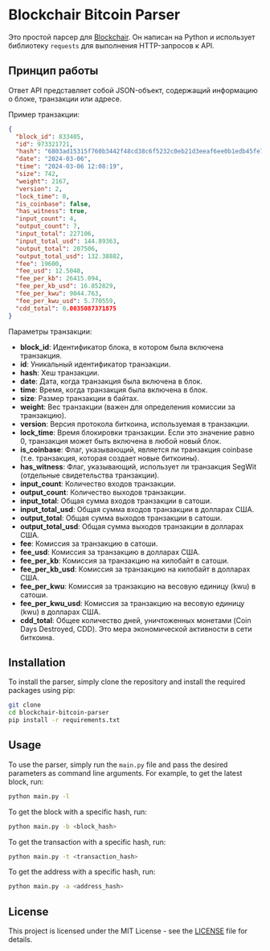 # Blockchair Bitcoin Parser

Это простой парсер для [Blockchair](https://blockchair.com/). Он написан на Python и использует библиотеку
`requests` для выполнения HTTP-запросов к API.

## Принцип работы

Ответ API представляет собой JSON-объект, содержащий информацию о блоке, транзакции или адресе.

Пример транзакции:

```json
{
  "block_id": 833405,
  "id": 973321721,
  "hash": "6803ad15315f760b3442f48cd38c6f5232c0eb21d3eeaf6ee0b1edb45fe7a4c1",
  "date": "2024-03-06",
  "time": "2024-03-06 12:08:19",
  "size": 742,
  "weight": 2167,
  "version": 2,
  "lock_time": 0,
  "is_coinbase": false,
  "has_witness": true,
  "input_count": 4,
  "output_count": 7,
  "input_total": 227106,
  "input_total_usd": 144.89363,
  "output_total": 207506,
  "output_total_usd": 132.38882,
  "fee": 19600,
  "fee_usd": 12.5048,
  "fee_per_kb": 26415.094,
  "fee_per_kb_usd": 16.852829,
  "fee_per_kwu": 9044.763,
  "fee_per_kwu_usd": 5.770559,
  "cdd_total": 0.0035087371875
}
```

Параметры транзакции:
* **block_id**: Идентификатор блока, в котором была включена транзакция.
* **id**: Уникальный идентификатор транзакции.
* **hash**: Хеш транзакции.
* **date**: Дата, когда транзакция была включена в блок.
* **time**: Время, когда транзакция была включена в блок.
* **size**: Размер транзакции в байтах.
* **weight**: Вес транзакции (важен для определения комиссии за транзакцию).
* **version**: Версия протокола биткоина, используемая в транзакции.
* **lock_time**: Время блокировки транзакции. Если это значение равно 0, транзакция может быть включена в любой новый блок.
* **is_coinbase**: Флаг, указывающий, является ли транзакция coinbase (т.е. транзакция, которая создает новые биткоины).
* **has_witness**: Флаг, указывающий, использует ли транзакция SegWit (отдельные свидетельства транзакции).
* **input_count**: Количество входов транзакции.
* **output_count**: Количество выходов транзакции.
* **input_total**: Общая сумма входов транзакции в сатоши.
* **input_total_usd**: Общая сумма входов транзакции в долларах США.
* **output_total**: Общая сумма выходов транзакции в сатоши.
* **output_total_usd**: Общая сумма выходов транзакции в долларах США.
* **fee**: Комиссия за транзакцию в сатоши.
* **fee_usd**: Комиссия за транзакцию в долларах США.
* **fee_per_kb**: Комиссия за транзакцию на килобайт в сатоши.
* **fee_per_kb_usd**: Комиссия за транзакцию на килобайт в долларах США.
* **fee_per_kwu**: Комиссия за транзакцию на весовую единицу (kwu) в сатоши.
* **fee_per_kwu_usd**: Комиссия за транзакцию на весовую единицу (kwu) в долларах США.
* **cdd_total**: Общее количество дней, уничтоженных монетами (Coin Days Destroyed, CDD). Это мера экономической активности
  в сети биткоина.

## Installation

To install the parser, simply clone the repository and install the required packages using pip:

```bash
git clone
cd blockchair-bitcoin-parser
pip install -r requirements.txt
```

## Usage

To use the parser, simply run the `main.py` file and pass the desired parameters as command line arguments. For example,
to get the latest block, run:

```bash
python main.py -l
```

To get the block with a specific hash, run:

```bash
python main.py -b <block_hash>
```

To get the transaction with a specific hash, run:

```bash
python main.py -t <transaction_hash>
```

To get the address with a specific hash, run:

```bash
python main.py -a <address_hash>
```

## License

This project is licensed under the MIT License - see the [LICENSE](LICENSE) file for details.
